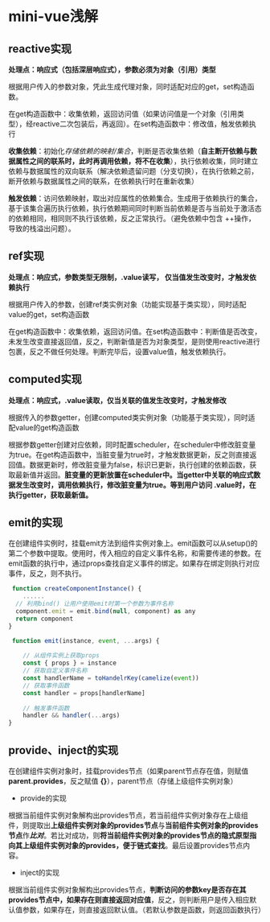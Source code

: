 # mini-vue浅解

## reactive实现

**处理点：响应式（包括深层响应式），参数必须为对象（引用）类型**

根据用户传入的参数对象，凭此生成代理对象，同时适配对应的get，set构造函数。

在get构造函数中：收集依赖，返回访问值（如果访问值是一个对象（引用类型），经reactive二次包装后，再返回）。在set构造函数中：修改值，触发依赖执行

**收集依赖**：初始化*存储依赖的映射/集合*，判断是否收集依赖（**自主断开依赖与数据属性之间的联系时，此时再调用依赖，将不在收集**），执行依赖收集，同时建立依赖与数据属性的双向联系（解决依赖遗留问题（分支切换），在执行依赖之前，断开依赖与数据属性之间的联系，在依赖执行时在重新收集）

**触发依赖**：访问依赖映射，取出对应属性的依赖集合。生成用于依赖执行的集合，基于该集合遍历执行依赖，执行依赖期间同时判断当前依赖是否与当前处于激活态的依赖相同，相同则不执行该依赖，反之正常执行。（避免依赖中包含 ++操作，导致的栈溢出问题）。

## ref实现

**处理点：响应式，参数类型无限制，.value读写， 仅当值发生改变时，才触发依赖执行**

根据用户传入的参数，创建ref类实例对象（功能实现基于类实现），同时适配 value的get，set构造函数

在get构造函数中：收集依赖，返回访问值。在set构造函数中：判断值是否改变，未发生改变直接返回值，反之，判断新值是否为对象类型，是则使用reactive进行包裹，反之不做任何处理。判断完毕后，设置value值，触发依赖执行。

## computed实现

**处理点：响应式，.value读取，仅当关联的值发生改变时，才触发修改**

根据传入的参数getter，创建computed类实例对象（功能基于类实现），同时适配value的get构造函数

根据参数getter创建对应依赖，同时配置scheduler，在scheduler中修改脏变量为true。在get构造函数中，当脏变量为true时，才触发数据更新，反之则直接返回值。数据更新时，修改脏变量为false，标识已更新，执行创建的依赖函数，获取最新值并返回。**脏变量的更新放置在scheduler中。当getter中关联的响应式数据发生改变时，调用依赖执行，修改脏变量为true。等到用户访问  .value时，在执行getter，获取最新值。**

## emit的实现

在创建组件实例时，挂载emit方法到组件实例对象上。emit函数可以从setup()的第二个参数中提取。使用时，传入相应的自定义事件名称，和需要传递的参数。在emit函数的执行中，通过props查找自定义事件的绑定。如果存在绑定则执行对应事件，反之，则不执行。

```js
 function createComponentInstance() {
    ......
  // 利用bind() 让用户使用emit时第一个参数为事件名称
  component.emit = emit.bind(null, component) as any
  return component
}

 function emit(instance, event, ...args) {
    
    // 从组件实例上获取props
    const { props } = instance
    // 获取自定义事件名称
    const handlerName = toHandelrKey(camelize(event))
    // 获取事件函数
    const handler = props[handlerName]
    
    // 触发事件函数
    handler && handler(...args)
}

```

## provide、inject的实现

在创建组件实例对象时，挂载provides节点（如果parent节点存在值，则赋值**parent.provides**，反之赋值 **{}**），parent节点（存储上级组件实例对象）

* provide的实现

根据当前组件实例对象解构出provides节点，若当前组件实例对象存在上级组件，则提取出**上级组件实例对象的provides节点**与**当前组件实例对象的provides节点**作***比对***。若比对成功，则**将当前组件实例对象的provides节点的隐式原型指向其上级组件实例对象的provides，便于链式查找**。最后设置provides节点内容。

* inject的实现

根据当前组件实例对象解构出provides节点，**判断访问的参数key是否存在其provides节点中，如果存在则直接返回对应值**，反之，则判断用户是传入相应默认值参数，如果存在，则直接返回默认值。（若默认参数是函数，则返回函数执行）



